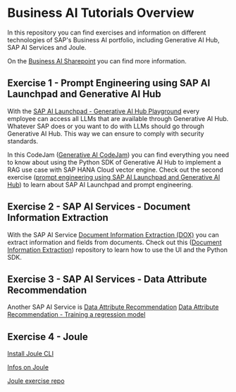 # Business AI Tutorials Overview
In this repository you can find exercises and information on different technologies of SAP's Business AI portfolio, including Generative AI Hub, SAP AI Services and Joule. 

On the [Business AI Sharepoint](https://sap.sharepoint.com/sites/208497) you can find more information.

## Exercise 1 - Prompt Engineering using SAP AI Launchpad and Generative AI Hub
With the [SAP AI Launchpad - Generative AI Hub Playground](https://sapit-core-playground-vole.ai-launchpad.prod.eu-central-1.aws.apps.ml.hana.ondemand.com/aic/index.html#/generativeaihub?workspace=sap-genai-xl&resourceGroup=default&/g/prompteditor) every employee can access all LLMs that are available through Generative AI Hub. Whatever SAP does or you want to do with LLMs should go through Generative AI Hub. This way we can ensure to comply with security standards.

In this CodeJam ([Generative AI CodeJam](https://github.com/SAP-samples/generative-ai-codejam/tree/main)) you can find everything you need to know about using the Python SDK of Generative AI Hub to implement a RAG use case with SAP HANA Cloud vector engine. Check out the second exercise ([prompt engineering using SAP AI Launchpad and Generative AI Hub](https://github.com/SAP-samples/generative-ai-codejam/blob/main/exercises/02-explore-genai-hub.md)) to learn about SAP AI Launchpad and prompt engineering.

## Exercise 2 - SAP AI Services - Document Information Extraction
With the SAP AI Service [Document Information Extraction (DOX)](https://help.sap.com/docs/document-information-extraction/document-information-extraction/what-is-document-information-extraction) you can extract information and fields from documents. Check out this ([Document Information Extraction](https://github.com/noravth/may-developer-challenge-sap-ai-services/tree/main)) repository to learn how to use the UI and the Python SDK.

## Exercise 3 - SAP AI Services - Data Attribute Recommendation
Another SAP AI Service is [Data Attribute Recommendation](https://help.sap.com/docs/data-attribute-recommendation/data-attribute-recommendation/what-is-data-attribute-recommendation) [Data Attribute Recommendation - Training a regression model](https://community.sap.com/t5/application-development-discussions/may-developer-challenge-sap-ai-services-week-3/td-p/13701838)

## Exercise 4 - Joule
[Install Joule CLI](https://help.sap.com/docs/joule/service-guide/install-and-update-command-line-interface)

[Infos on Joule](https://help.sap.com/docs/joule/joule-guide/build-capability?state=DRAFT&version=DEV)

[Joule exercise repo](https://github.tools.sap/DAS-Samples/joule-functions-example/blob/main/tutorials/weather/index.md)
